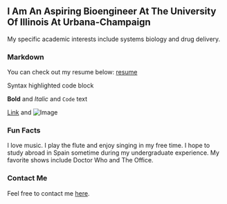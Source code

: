 ## I Am An Aspiring Bioengineer At The University Of Illinois At Urbana-Champaign

My specific academic interests include systems biology and drug delivery.

### Markdown

You can check out my resume below:
[resume](file:///C:/Users/ashleym2/AppData/Local/Temp/Temp1_resume_Mitchell,Ashley.zip/resume_MitchellAshley.html)

Syntax highlighted code block

**Bold** and _Italic_ and `Code` text

[Link](url) and ![Image](tardis)


### Fun Facts

I love music. I play the flute and enjoy singing in my free time. I hope to study abroad in Spain sometime during my undergraduate
experience. My favorite shows include Doctor Who and The Office.

### Contact Me

Feel free to contact me [here](ashleym2@illinois.edu).

